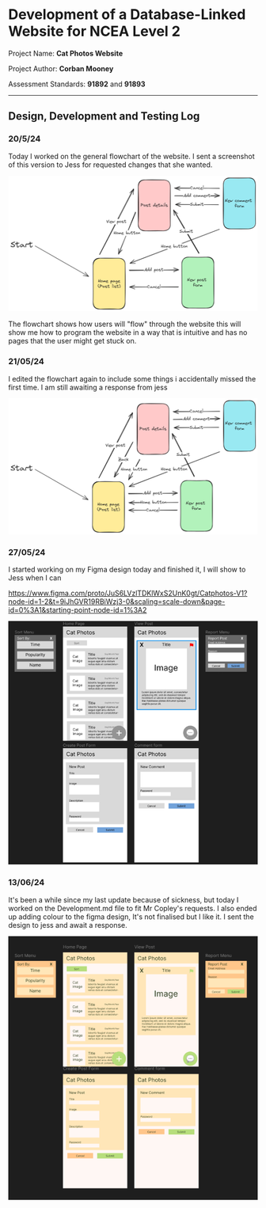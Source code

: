 # Development of a Database-Linked Website for NCEA Level 2

Project Name: **Cat Photos Website**

Project Author: **Corban Mooney**

Assessment Standards: **91892** and **91893**


-------------------------------------------------

## Design, Development and Testing Log

### 20/5/24

Today I worked on the general flowchart of the website. I sent a screenshot of this version to Jess for requested changes that she wanted.

![Flowchart V1](developmentImages/FlowchartV1.png)

The flowchart shows how users will "flow" through the website this will show me how to program the website in a way that is intuitive and has no pages that the user might get stuck on.

### 21/05/24

I edited the flowchart again to include some things i accidentally missed the first time. I am still awaiting a response from jess

![Flowchart V2](developmentImages/FlowchartV2.png)

### 27/05/24

I started working on my Figma design today and finished it, I will show to Jess when I can

https://www.figma.com/proto/JuS6LVzlTDKlWxS2UnK0gt/Catphotos-V1?node-id=1-2&t=9iJhGVR19RBiWzj3-0&scaling=scale-down&page-id=0%3A1&starting-point-node-id=1%3A2

![Figma design showing the first draft of the UI](developmentImages/FigmaDesign1.png)

### 13/06/24

It's been a while since my last update because of sickness, but today I worked on the Development.md file to fit Mr Copley's requests. I also ended up adding colour to the figma design, It's not finalised but I like it. I sent the design to jess and await a response.

![Coloured version of the UI design](developmentImages/FigmaDesign1Colour.png)

